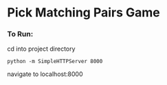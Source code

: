 # Pick Matching Pairs Game

### To Run: 


cd into project directory
```
python -m SimpleHTTPServer 8000
```

navigate to localhost:8000
